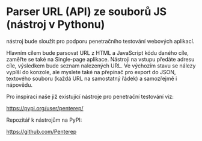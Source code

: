 # Parser URL (API) ze souborů JS (nástroj v Pythonu)

nástroj bude sloužit pro podporu penetračního testování webových aplikací.

Hlavním cílem bude parsovat URL z HTML a JavaScript kódu daného cíle, 
zaměřte se také na Single-page aplikace. Nástroji na vstupu předáte 
adresu cíle, výsledkem bude seznam nalezených URL. Ve výchozím stavu 
se nálezy vypíší do konzole, ale myslete také na přepínač pro export do JSON, 
textového souboru (každá URL na samostatný řádek) a samozřejmě i nápovědu. 

Pro inspiraci naše již existující nástroje pro penetrační testování viz:

https://pypi.org/user/penterep/

Repozitář k nástrojům na PyPI:

https://github.com/Penterep